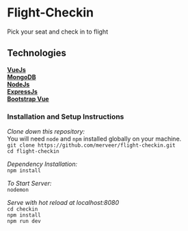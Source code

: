 # Flight-Checkin 
Pick your seat and check in to flight

## Technologies

[**VueJs**](https://vuejs.org/)   
[**MongoDB**](https://www.mongodb.com/)  
[**NodeJs**](https://nodejs.org/en/)  
[**ExpressJs**](https://expressjs.com/)  
[**Bootstrap Vue**](https://bootstrap-vue.js.org/)

### Installation and Setup Instructions

*Clone down this repository:*    
You will need `node` and `npm` installed globally on your machine.  
```git clone https://github.com/merveer/flight-checkin.git```    
```cd flight-checkin```  

*Dependency Installation:*   
```npm install```

*To Start Server:*  
```nodemon```

*Serve with hot reload at localhost:8080*  
  ```cd checkin```  
  ```npm install```   
  ```npm run dev```
